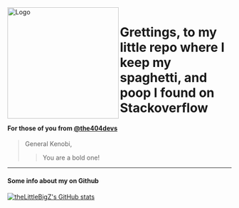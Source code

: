 <img src="the403-profile-photoV5.5.png" alt="Logo" width="250" height="250" align=left>

# Grettings, to my little repo where I keep my spaghetti, and poop I found on Stackoverflow

#### For those of you from [@the404devs](https://github.com/the404devs)


> General Kenobi, 
>>  You are a bold one!

---
#### Some info about my on Github
[![theLittleBigZ's GitHub stats](https://github-readme-stats.vercel.app/api?username=theLittleBigZ&show_icons=true&theme=dracula)](https://the403.ml/)
